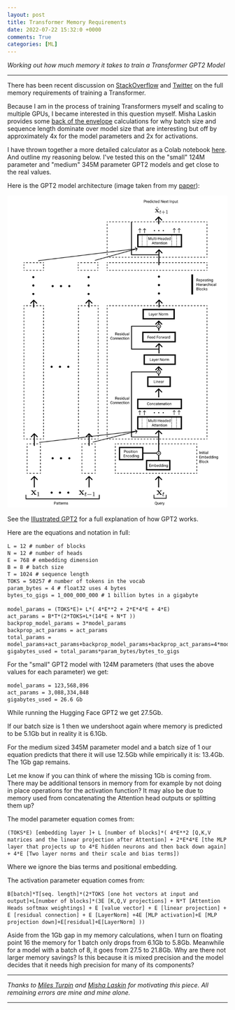 ```yaml
---
layout: post
title: Transformer Memory Requirements
date: 2022-07-22 15:32:0 +0000
comments: True
categories: [ML]
---
```


*Working out how much memory it takes to train a Transformer GPT2 Model*

---

There has been recent discussion on [StackOverflow](https://stats.stackexchange.com/questions/563919/formula-to-compute-approximate-memory-requirements-of-transformer-models) and [Twitter](https://twitter.com/MishaLaskin/status/1546994229674647553?s=20&t=0gkdvE1j_363D3xvTT1d4A) on the full memory requirements of training a Transformer. 

Because I am in the process of training Transformers myself and scaling to multiple GPUs, I became interested in this question myself. Misha Laskin provides some [back of the envelope](https://twitter.com/MishaLaskin/status/1546994229674647553?s=20&t=0gkdvE1j_363D3xvTT1d4A) calculations for why batch size and sequence length dominate over model size that are interesting but off by approximately 4x for the model parameters and 2x for activations. 

I have thrown together a more detailed calculator as a Colab notebook [here](https://colab.research.google.com/drive/1G0OabelIWifPfYgoVmUFhr3hKODSHe6a?usp=sharing). And outline my reasoning below. I've tested this on the "small" 124M parameter and "medium" 345M parameter GPT2 models and get close to the real values. 

Here is the GPT2 model architecture (image taken from my [paper](https://arxiv.org/abs/2111.05498)): 

<div align="center">
  <img width="700"  src="../images/TransformerCalc/TransformerModel.png">
</div>

See the [Illustrated GPT2](https://jalammar.github.io/illustrated-gpt2/) for a full explanation of how GPT2 works. 

Here are the equations and notation in full: 

```
L = 12 # number of blocks
N = 12 # number of heads
E = 768 # embedding dimension
B = 8 # batch size
T = 1024 # sequence length
TOKS = 50257 # number of tokens in the vocab
param_bytes = 4 # float32 uses 4 bytes
bytes_to_gigs = 1_000_000_000 # 1 billion bytes in a gigabyte

model_params = (TOKS*E)+ L*( 4*E**2 + 2*E*4*E + 4*E)
act_params = B*T*(2*TOKS+L*(14*E + N*T ))
backprop_model_params = 3*model_params
backprop_act_params = act_params
total_params = model_params+act_params+backprop_model_params+backprop_act_params=4*model_params+2*act_params
gigabytes_used = total_params*param_bytes/bytes_to_gigs
```

For the "small" GPT2 model with 124M parameters (that uses the above values for each parameter) we get:
```
model_params = 123,568,896
act_params = 3,088,334,848
gigabytes_used = 26.6 Gb
```

While running the Hugging Face GPT2 we get 27.5Gb.

If our batch size is 1 then we undershoot again where memory is predicted to be 5.1Gb but in reality it is 6.1Gb. 

For the medium sized 345M parameter model and a batch size of 1 our equation predicts that there it will use 12.5Gb while empirically it is: 13.4Gb. The 1Gb gap remains. 

Let me know if you can think of where the missing 1Gb is coming from. There may be additional tensors in memory from for example by not doing in place operations for the activation function? It may also be due to memory used from concatenating the Attention head outputs or splitting them up? 

The model parameter equation comes from: 
```
(TOKS*E) [embedding layer ]+ L [number of blocks]*( 4*E**2 [Q,K,V matrices and the linear projection after Attention] + 2*E*4*E [the MLP layer that projects up to 4*E hidden neurons and then back down again] + 4*E [Two layer norms and their scale and bias terms])
```
Where we ignore the bias terms and positional embedding. 

The activation parameter equation comes from: 
```
B[batch]*T[seq. length]*(2*TOKS [one hot vectors at input and output]+L[number of blocks]*(3E [K,Q,V projections] + N*T [Attention Heads softmax weightings] + E [value vector] + E [linear projection] + E [residual connection] + E [LayerNorm] +4E [MLP activation]+E [MLP projection down]+E[residual]+E[LayerNorm] ))
``` 

Aside from the 1Gb gap in my memory calculations, when I turn on floating point 16 the memory for 1 batch only drops from 6.1Gb to 5.8Gb. Meanwhile for a model with a batch of 8, it goes from 27.5 to  21.8Gb. Why are there not larger memory savings? Is this because it is mixed precision and the model decides that it needs high precision for many of its components? 


---

*Thanks to [Miles Turpin](https://twitter.com/milesaturpin) and [Misha Laskin](https://twitter.com/MishaLaskin) for motivating this piece. All remaining errors are mine and mine alone.*

---



